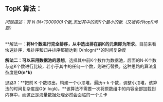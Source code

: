 ## TopK 算法：

###### 问题描述：有 N (N>1000000)个数,求出其中的前K个最小的数（又被称作topK问题） 

**解法一：**将N个数进行完全排序，从中选出排在前K的元素即为所求**。目前来看快速排序，堆排序和归并排序都能达到	O(nlogn)**的时间复杂度

**解法二：**可以采用**数据池的思想**，选择其中前K个数作为数据池，后面的N-K个数与这K个数进行比较，若小于其中的任何一个数，则进行替换。这种思路的算法复杂度是**O(n*k)**

思路3：**把前 K 个数取出，构建一个小顶堆，遍历n-k 个数，调整小顶堆，该算法的时间复杂度是O(n logk)，**该算法不需要一次将原数组中的内容全部加载到内存中，而这正是海量数据处理必然会面临的一个关卡